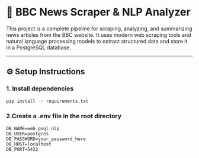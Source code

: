 # 📰 BBC News Scraper & NLP Analyzer

This project is a complete pipeline for scraping, analyzing, and summarizing news articles from the BBC website. It uses modern web scraping tools and natural language processing models to extract structured data and store it in a PostgreSQL database.

---

## ⚙️ Setup Instructions

### 1. Install dependencies

```bash
pip install -r requirements.txt
```

### 2.Create a .env file in the root directory

```
DB_NAME=web_psql_nlp
DB_USER=postgres
DB_PASSWORD=your_password_here
DB_HOST=localhost
DB_PORT=5432
```




